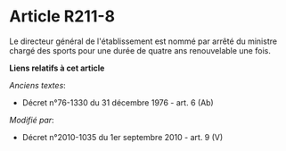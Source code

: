 # Article R211-8

Le directeur général de l'établissement est nommé par arrêté du ministre chargé des sports pour une durée de quatre ans
renouvelable une fois.

**Liens relatifs à cet article**

_Anciens textes_:

  - Décret n°76-1330 du 31 décembre 1976 - art. 6 (Ab)

_Modifié par_:

  - Décret n°2010-1035 du 1er septembre 2010 - art. 9 (V)
